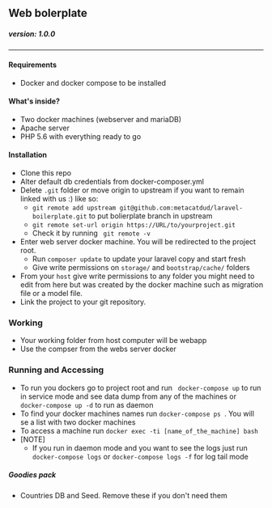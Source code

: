 ## Web bolerplate
##### version: 1.0.0
---
#### Requirements
* Docker and docker compose to be installed

#### What's inside?
- Two docker machines (webserver and mariaDB)
- Apache server
- PHP 5.6 with everything ready to go

#### Installation
- Clone this repo
- Alter default db credentials from docker-composer.yml
- Delete ``` .git ``` folder or move origin to upstream if you want to remain linked with us :) like so:
    - ``` git remote add upstream git@github.com:metacatdud/laravel-boilerplate.git ``` to put bolierplate branch in upstream
    - ```git remote set-url origin https://URL/to/yourproject.git```
    - Check it by running ``` git remote -v```
- Enter web server docker machine. You will be redirected to the project root.
    - Run ``` composer update ``` to update your laravel copy and start fresh
    - Give write permissions on ``` storage/ ``` and ``` bootstrap/cache/ ``` folders
- From your ```host``` give write permissions to any folder you might need to edit from here but was created by the docker machine such as migration file or a model file.
- Link the project to your git repository.


### Working
- Your working folder from host computer will be webapp
- Use the compser from the webs server docker

### Running and Accessing
* To run you dockers go to project root and run ``` docker-compose up``` to run in service mode and see data dump from any of the machines or ```docker-compose up -d``` to run as daemon
* To find your docker machines names run ```docker-compose ps ```. You will se a list with two docker machines
* To access a machine run ``` docker exec -ti [name_of_the_machine] bash ```
* [NOTE]
    * If you run in daemon mode and you want to see the logs just run ``` docker-compose logs ``` or ``` docker-compose logs -f ``` for log tail mode

##### Goodies pack
* Countries DB and Seed. Remove these if you don't need them